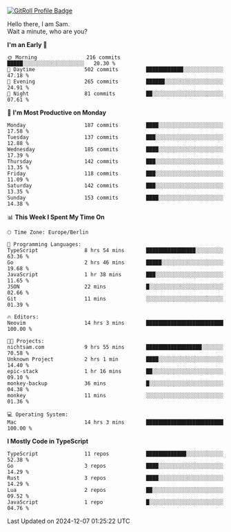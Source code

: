 <a href="https://gitroll.io/profile/u8g4G6FTZM7WSCSqTRPGSHZygT4O2" target="_blank"><img src="https://gitroll.io/api/badges/profiles/v1/u8g4G6FTZM7WSCSqTRPGSHZygT4O2?theme=nord" alt="GitRoll Profile Badge"/></a>

Hello there, I am Sam.  
Wait a minute, who are you?
  
<!--START_SECTION:waka-->
**I'm an Early 🐤** 

```text
🌞 Morning                216 commits         █████░░░░░░░░░░░░░░░░░░░░   20.30 % 
🌆 Daytime                502 commits         ████████████░░░░░░░░░░░░░   47.18 % 
🌃 Evening                265 commits         ██████░░░░░░░░░░░░░░░░░░░   24.91 % 
🌙 Night                  81 commits          ██░░░░░░░░░░░░░░░░░░░░░░░   07.61 % 
```
📅 **I'm Most Productive on Monday** 

```text
Monday                   187 commits         ████░░░░░░░░░░░░░░░░░░░░░   17.58 % 
Tuesday                  137 commits         ███░░░░░░░░░░░░░░░░░░░░░░   12.88 % 
Wednesday                185 commits         ████░░░░░░░░░░░░░░░░░░░░░   17.39 % 
Thursday                 142 commits         ███░░░░░░░░░░░░░░░░░░░░░░   13.35 % 
Friday                   118 commits         ███░░░░░░░░░░░░░░░░░░░░░░   11.09 % 
Saturday                 142 commits         ███░░░░░░░░░░░░░░░░░░░░░░   13.35 % 
Sunday                   153 commits         ████░░░░░░░░░░░░░░░░░░░░░   14.38 % 
```


📊 **This Week I Spent My Time On** 

```text
🕑︎ Time Zone: Europe/Berlin

💬 Programming Languages: 
TypeScript               8 hrs 54 mins       ████████████████░░░░░░░░░   63.36 % 
Go                       2 hrs 46 mins       █████░░░░░░░░░░░░░░░░░░░░   19.68 % 
JavaScript               1 hr 38 mins        ███░░░░░░░░░░░░░░░░░░░░░░   11.65 % 
JSON                     22 mins             █░░░░░░░░░░░░░░░░░░░░░░░░   02.66 % 
Git                      11 mins             ░░░░░░░░░░░░░░░░░░░░░░░░░   01.39 % 

🔥 Editors: 
Neovim                   14 hrs 3 mins       █████████████████████████   100.00 % 

🐱‍💻 Projects: 
nichtsam.com             9 hrs 55 mins       ██████████████████░░░░░░░   70.58 % 
Unknown Project          2 hrs 1 min         ████░░░░░░░░░░░░░░░░░░░░░   14.40 % 
epic-stack               1 hr 16 mins        ██░░░░░░░░░░░░░░░░░░░░░░░   09.10 % 
monkey-backup            36 mins             █░░░░░░░░░░░░░░░░░░░░░░░░   04.38 % 
monkey                   11 mins             ░░░░░░░░░░░░░░░░░░░░░░░░░   01.36 % 

💻 Operating System: 
Mac                      14 hrs 3 mins       █████████████████████████   100.00 % 
```

**I Mostly Code in TypeScript** 

```text
TypeScript               11 repos            █████████████░░░░░░░░░░░░   52.38 % 
Go                       3 repos             ████░░░░░░░░░░░░░░░░░░░░░   14.29 % 
Rust                     3 repos             ████░░░░░░░░░░░░░░░░░░░░░   14.29 % 
Lua                      2 repos             ██░░░░░░░░░░░░░░░░░░░░░░░   09.52 % 
JavaScript               1 repo              █░░░░░░░░░░░░░░░░░░░░░░░░   04.76 % 
```




 Last Updated on 2024-12-07 01:25:22 UTC
<!--END_SECTION:waka-->
